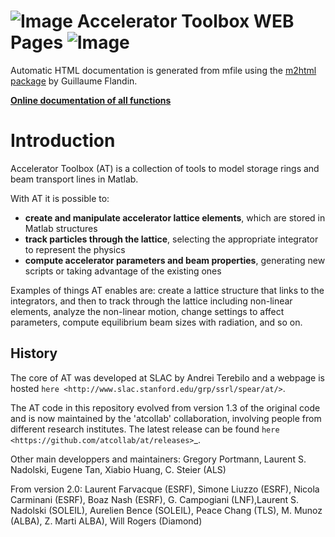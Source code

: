 # ![Image](https://cdn.rawgit.com/atcollab/atdoc/40b8230c/art/atcollab.png) Accelerator Toolbox WEB Pages ![Image](https://cdn.rawgit.com/atcollab/atdoc/40b8230c/art/atcollab.png)

Automatic HTML documentation is generated from mfile using the [m2html package](https://www.artefact.tk/software/matlab/m2html/) by Guillaume Flandin.

**[Online documentation of all functions](https://cdn.rawgit.com/atcollab/atdoc/aa9b9f58/doc_html/index.html)**


Introduction
============

Accelerator Toolbox (AT) is a collection of tools to model storage rings and beam transport lines in Matlab.

With AT it is possible to:

- **create and manipulate accelerator lattice elements**, which are stored in Matlab structures
- **track particles through the lattice**, selecting the appropriate integrator to represent the physics
- **compute accelerator parameters and beam properties**, generating new scripts or taking advantage of the existing ones

Examples of things AT enables are: create a lattice structure that links to the integrators, and then to track through the lattice 
including non-linear elements, analyze the non-linear motion, change settings to affect parameters, compute equilibrium beam sizes 
with radiation, and so on.

History
-------

The core of AT was developed at SLAC by Andrei Terebilo and a webpage is hosted `here <http://www.slac.stanford.edu/grp/ssrl/spear/at/>`.

The AT code in this repository evolved from version 1.3 of the original code and is now maintained by the 'atcollab' collaboration, 
involving people from different research institutes. The latest release can be found `here <https://github.com/atcollab/at/releases>`_.

Other main developpers and maintainers: 
Gregory Portmann, Laurent S. Nadolski, Eugene Tan, Xiabio Huang, C. Steier (ALS)

From version 2.0: 
Laurent Farvacque (ESRF), Simone Liuzzo (ESRF), Nicola Carminani (ESRF), Boaz Nash (ESRF), 
G. Campogiani (LNF),Laurent S. Nadolski (SOLEIL), Aurelien Bence (SOLEIL), Peace Chang (TLS), 
M. Munoz (ALBA), Z. Marti ALBA), Will Rogers (Diamond)


